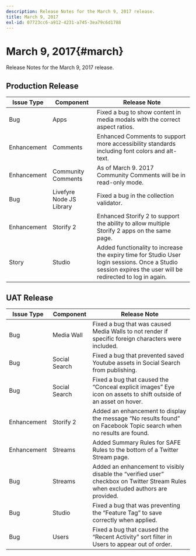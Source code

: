 ```yaml
---
description: Release Notes for the March 9, 2017 release.
title: March 9, 2017
exl-id: 07723cc6-a912-4231-a745-3ea79c6d1788
---
```

# March 9, 2017{#march}

Release Notes for the March 9, 2017 release.

## Production Release

| **Issue Type** |**Component** |**Release Note** |
|---|---|---|
|  Bug | Apps | Fixed a bug to show content in media modals with the correct aspect ratios. |
|  Enhancement | Comments | Enhanced Comments to support more accessibility standards including font colors and alt-text. |
|  Enhancement | Community Comments | As of March 9. 2017 Community Comments will be in read-only mode. |
|  Bug | Livefyre Node JS Library | Fixed a bug in the collection validator. |
|  Enhancement | Storify 2 | Enhanced Storify 2 to support the ability to allow multiple Storify 2 apps on the same page. |
|  Story | Studio | Added functionality to increase the expiry time for Studio User login sessions. Once a Studio session expires the user will be redirected to log in again. |

## UAT Release

| **Issue Type** |**Component** |**Release Note** |
|---|---|---|
|  Bug | Media Wall | Fixed a bug that was caused Media Walls to not render if specific foreign characters were included. |
|  Bug | Social Search | Fixed a bug that prevented saved Youtube assets in Social Search from publishing. |
|  Bug | Social Search | Fixed a bug that caused the “Conceal explicit images” Eye icon on assets to shift outside of an asset on hover. |
|  Enhancement | Storify 2 | Added an enhancement to display the message “No results found” on Facebook Topic search when no results are found. |
|  Enhancement | Streams | Added Summary Rules for SAFE Rules to the bottom of a Twitter Stream page. |
|  Bug | Streams | Added an enhancement to visibly disable the “verified user” checkbox on Twitter Stream Rules when excluded authors are provided. |
|  Bug | Studio | Fixed a bug that was preventing the “Feature Tag” to save correctly when applied. |
|  Bug | Users | Fixed a bug that caused the “Recent Activity” sort filter in Users to appear out of order. |
